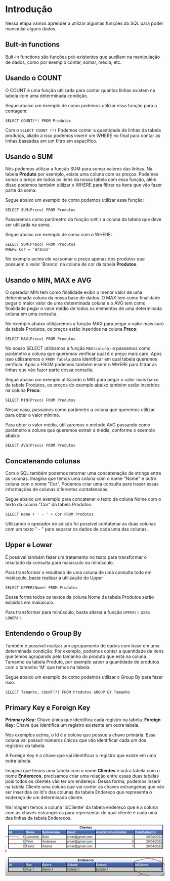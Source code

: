 # Introdução
Nessa etapa vamos aprender a utilizar algumas funções do SQL para poder manipular alguns dados.

## Bult-in functions
Bult-in functions são funções pré-existentes que auxiliam na manipulação de dados, como por exemplo contar, somar, média, etc.

## Usando o COUNT
O COUNT é uma função utilizada para contar quantas linhas existem na tabela com uma determinada condição. 

Segue abaixo um exemplo de como podemos utilizar essa função para a contagem:
```
SELECT COUNT(*) FROM Produtos
```
Com o `SELECT COUNT (*)` Podemos contar a quantidade de linhas da tabela produtos, aliado a isso podemos inserir um WHERE no final para contar as linhas baseadas em um filtro em específico.

## Usando o SUM
Nós podemos utilizar a função SUM para somar valores das linhas. Na tabela **Produto** por exemplo, existe uma coluna com os preços. Podemos somar o preço de todos os itens da nossa tabela com essa função, além disso podemos também utilizar o WHERE para filtrar os itens que vão fazer parte da soma.

Segue abaixo um exemplo de como podemos utilizar essa função:
```
SELECT SUM(Preco) FROM Produtos
```
Passaremos como parâmetro da função `SUM()` a coluna da tabela que deve ser utilizada na soma.

Segue abaixo um exemplo de soma com o WHERE:
```
SELECT SUM(Preco) FROM Produtos
WHERE Cor = 'Branco'
```
No exemplo acima ele vai somar o preço apenas dos produtos que possuem o valor 'Branco' na coluna de cor da tabela **Produtos**.

## Usando o MIN, MAX e AVG
O operador MIN tem como finalidade exibir o menor valor de uma determinada coluna da nossa base de dados. O MAX tem como finalidade pegar o maior valor de uma determinada coluna e o AVG tem como finalidade pegar o valor médio de todos os elementos de uma determinada coluna em uma consulta.

No exemplo abaixo utilizaremos a função MAX para pegar o valor mais caro da tabela Produtos, os preços estão inseridos na coluna **Preco**:
```
SELECT MAX(Preco) FROM Produtos
```
No nosso SELECT utilizamos a função `MAX(coluna)` e passamos como parâmetro a coluna que queremos verificar qual é o preço mais caro. Após isso utilizaremos o `FROM Tabela` para identificar em qual tabela queremos verificar. Após o FROM podemos também inserir o WHERE para filtrar as linhas que vão fazer parte dessa consulta.

Segue abaixo um exemplo utilizando o MIN para pegar o valor mais baixo da tabela Produtos, os preços do exemplo abaixo também estão inseridos na coluna **Preco**:
```
SELECT MIN(Preco) FROM Produtos
```
Nesse caso, passamos como parâmetro a coluna que queremos utilizar para obter o valor mínimo.

Para obter o valor médio, utilizaremos o método AVG passando como parâmetro a coluna que queremos extrair a média, conforme o exemplo abaixo:
```
SELECT AVG(Preco) FROM Produtos
```

## Concatenando colunas
Com o SQL também podemos retornar uma concatenação de strings entre as colunas. Imagina que temos uma coluna com o nome "Nome" e outro coluna com o nome "Cor". Podemos criar uma consulta para trazer essas informações de colunas diferentes contatenadas.

Segue abaixo um exemplo para concatenar o texto da coluna Nome com o texto da coluna "Cor" da tabela Produtos:
```
SELECT Nome + ' - ' + Cor FROM Produtos
```
Utilizando o operador de adição foi possível contatenar as duas colunas com um texto " - " para separar os dados de cada uma das colunas.

## Upper e Lower
É possível também fazer um tratamento no texto para transformar o resultado da consulta para maiúsculo ou minúsculo.

Para transformar o resultado de uma coluna de uma consulta todo em maiúsculo, basta realizar a utilização do Upper
```
SELECT UPPER(Nome) FROM Produtos
```
Dessa forma todos os textos da coluna Nome da tabela Produtos serão exibidos em maiúsculo.

Para transformar para minúsculo, basta alterar a função `UPPER()` para `LOWER()`.

## Entendendo o Group By
Também é possível realizar um agrupamento de dados com base em uma determinada condição. Por exemplo, podemos contar a quantidade de itens que temos agrupando pelo tamanho do produto que está na coluna Tamanho da tabela Produto, por exemplo saber a quantidade de produtos com o tamanho 'M' que temos na tabela. 

Segue abaixo um exemplo de como podemos utilizar o Group By para fazer isso:
```
SELECT Tamanho, COUNT(*) FROM Produtos GROUP BY Tamanho
```

## Primary Key e Foreign Key
**Primnary Key:** Chave única que identifica cada registro na tabela.
**Foreign Key:** Chave que identifica um registro existente em outra tabela.

Nos exemplos acima, o Id é a coluna que possue a chave primária. Essa coluna vai possuir números únicos que vão identificar cada um dos registros da tabela.

A Foreign Key é a chave que vai identificar o registro que existe em uma outra tabela.

Imagina que temos uma tabela com o nome **Clientes** e outra tabela com o nome **Enderecos**, precisamos criar uma relação entre essas duas tabelas pois todos os clientes vão ter um endereço. Dessa forma, podemos inserir na tabela Cliente uma coluna que vai conter as chaves estrangeiras  que vão ser inseridas os Id's das colunas da tabela Endereco que representa o endereço de um determinado cliente.

Na imagem temos a coluna 'IdCliente' da tabela endereço que é a coluna com as chaves estrangeiras para representar de qual cliente é cada uma das linhas da tabela Enderecos.
![Imagem exemplificando as tabelas](/imagens/Exemplo%20foreign%20key.png)